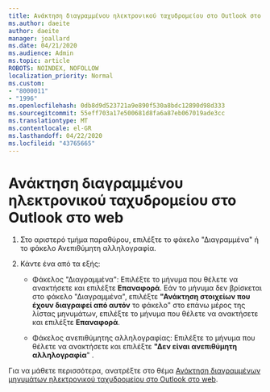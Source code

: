 ```yaml
---
title: Ανάκτηση διαγραμμένου ηλεκτρονικού ταχυδρομείου στο Outlook στο web
ms.author: daeite
author: daeite
manager: joallard
ms.date: 04/21/2020
ms.audience: Admin
ms.topic: article
ROBOTS: NOINDEX, NOFOLLOW
localization_priority: Normal
ms.custom:
- "8000011"
- "1996"
ms.openlocfilehash: 0db8d9d523721a9e890f530a8bdc12890d98d333
ms.sourcegitcommit: 55eff703a17e500681d8fa6a87eb067019ade3cc
ms.translationtype: MT
ms.contentlocale: el-GR
ms.lasthandoff: 04/22/2020
ms.locfileid: "43765665"
---
```

# <a name="recover-deleted-email-in-outlook-on-the-web"></a>Ανάκτηση διαγραμμένου ηλεκτρονικού ταχυδρομείου στο Outlook στο web

1. Στο αριστερό τμήμα παραθύρου, επιλέξτε το φάκελο "Διαγραμμένα" ή το φάκελο Ανεπιθύμητη αλληλογραφία.

2. Κάντε ένα από τα εξής:

    - Φάκελος "Διαγραμμένα": Επιλέξτε το μήνυμα που θέλετε να ανακτήσετε και επιλέξτε **Επαναφορά**. Εάν το μήνυμα δεν βρίσκεται στο φάκελο "Διαγραμμένα", επιλέξτε **"Ανάκτηση στοιχείων που έχουν διαγραφεί από αυτόν** το φάκελο" στο επάνω μέρος της λίστας μηνυμάτων, επιλέξτε το μήνυμα που θέλετε να ανακτήσετε και επιλέξτε **Επαναφορά**.

    - Φάκελος ανεπιθύμητης αλληλογραφίας: Επιλέξτε το μήνυμα που θέλετε να ανακτήσετε και επιλέξτε **"Δεν είναι ανεπιθύμητη αλληλογραφία**" .

Για να μάθετε περισσότερα, ανατρέξτε στο θέμα [Ανάκτηση διαγραμμένων μηνυμάτων ηλεκτρονικού ταχυδρομείου στο Outlook στο web](https://support.office.com/article/a8ca78ac-4721-4066-95dd-571842e9fb11).